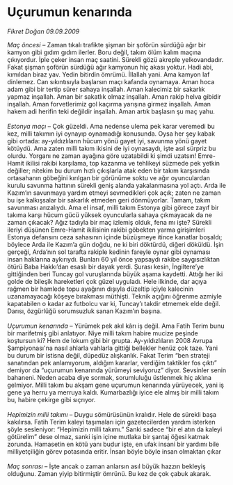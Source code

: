 # Uçurumun kenarında

*Fikret Doğan 09.09.2009*

<div class="taraf_structure_2col_1zq">
<div class="margen_n">



 <p><i>Maç öncesi</i> – Zaman tıkalı trafikte şişman bir şoförün sürdüğü ağır bir kamyon gibi gıdım gıdım ilerler. Boru değil, takım ölüm kalım maçına çıkıyordur. İple çeker insan maç saatini. Sürekli gözü akreple yelkovandadır. Fakat şişman şoförün sürdüğü ağır kamyonun hiç akası yoktur. Hadi abi, kımıldan biraz yav. Yedin bitirdin ömrümü. İllallah yani. Ama kamyon laf dinlemez. Can sıkıntısıyla başlarsın maçı kafanda oynamaya. Aman hoca adam gibi bir tertip sürer sahaya inşallah. Aman kalecimiz bir sakarlık yapmaz inşallah. Aman bir sakatlık olmaz inşallah. Aman rakip helva gibidir inşallah. Aman forvetlerimiz gol kaçırma yarışına girmez inşallah. Aman hakem adi herifin teki değildir inşallah. Aman artık başlasın şu maç yahu.<i> <br/><br/>Estonya maçı</i> – Çok güzeldi. Ama nedense ulema pek karar veremedi bu kez, milli takımın iyi oynayıp oynamadığı konusunda. Oysa her şey kabak gibi ortada: ay-yıldızlıların hücum yönü gayet iyi, savunma yönü gayet kötüydü. Ama zaten milli takım ikisini de iyi oynasaydı, işte asıl sürpriz bu olurdu. Yorganı ne zaman ayağına göre uzatabildi ki şimdi uzatsın! Emre-Hamit ikilisi rakibi karşılama, top kazanma ve tehlikeyi süzmede pek yetkin değiller; nitekim bu durum hızlı çıkışlarla atak eden bir takım karşısında ortasahanın göbeğini kırılgan bir görünüme soktu ve ağır oyunculardan kurulu savunma hattının sürekli geniş alanda yakalanmasına yol açtı. Arda ile Kazım’ın savunmaya yardım etmeyi sevmedikleri çok açık; zaten ne zaman bu işe kalkışsalar bir sakarlık etmeden geri dönmüyorlar. Tamam, takım savunması arızalıydı. Ama el insaf, milli takım Estonya gibi görece zayıf bir takıma karşı hücum gücü yüksek oyuncularla sahaya çıkmayacak da ne zaman çıkacak? Ağız tadıyla bir maç izlemiş olduk, fena mı işte? Sürekli ileriyi düşünen Emre-Hamit ikilisinin rakibi göbekten yarma girişimleri Estonya defansını ceza sahasının içinde büzüşmeye itince kanatlar boşaldı; böylece Arda ile Kazım’a gün doğdu, ne ki biri döktürdü, diğeri döküldü. İşin gerçeği, Arda’nın sol tarafta rakiple kedinin fareyle oynar gibi oynaması insan haklarına aykırıydı. Bunları 60 yıl önce yapsaydı rakibe saygısızlıktan ötürü Baba Hakkı’dan esaslı bir dayak yerdi. Şurası kesin, İngiltere’ye gittiğinden beri Tuncay gol vuruşlarında büyük aşama kaydetti. Attığı her iki golde de bileşik hareketleri çok güzel uyguladı. Hele ilkinde, dar açıya rağmen bir hamlede topu ayağının dışıyla düzeltip içiyle kalecinin uzanamayacağı köşeye bırakması müthişti. Teknik açığını öğrenme azmiyle kapatabilen o kadar az futbolcu var ki, Tuncay’ı takdir etmemek elde değil. Darısı, özgürlüğü sorumsuzluk sanan Kazım’ın başına.<i> <br/><br/>Uçurumun kenarında</i> – Yürümek pek akıl kârı iş değil. Ama Fatih Terim bunu bir marifetmiş gibi anlatıyor. Niye milli takım habire mucize peşinde koştursun ki? Hem de lokum gibi bir grupta. Ay-yıldızlıların 2008 Avrupa Şampiyonası'na nasıl ahlarla vahlarla gittiği bellekler henüz çok taze. Yani bu durum bir istisna değil, düpedüz alışkanlık. Fakat Terim “ben strateji sanatından pek anlamıyorum, aldığım kararlar, verdiğim taktikler fos çıktı” demiyor da “uçurumun kenarında yürümeyi seviyoruz” diyor. Sevsinler senin bahaneni. Neden acaba diye sormak, sorumluluğu üstlenmek hiç aklına gelmiyor. Milli takım bu akşam gene uçurumun kenarında yürüyecek, yani iş gene ya herru ya merruya kaldı. Kumarbazlığı iyice ele almış bir milli takım bu, habire çekirge gibi sıçrıyor.<i> <br/><br/>Hepimizin milli takımı</i> – Duygu sömürüsünün kralıdır. Hele de sürekli başa kakılırsa. Fatih Terim kaleyi taşımaları için gazetecilerden yardım isterken şöyle sesleniyor: “Hepimizin milli takımı.” Sanki sadece “bir el atın da kaleyi götürelim” dese olmaz, sanki işin içine mutlaka bir şantaj öğesi katmak zorunda. Hamasetin en kötü yanı budur işte, en ufak insani bir yardımı bile milliyetçiliğin görev potasında eritir. İnsan böyle böyle insan olmaktan çıkar<i> <br/><br/>Maç sonrası</i> – İşte ancak o zaman anlarsın asıl büyük hazzın bekleyiş olduğunu. Zaman yiyip bitirmiştir ömrünü. Bu kez de çok çabuk akarak.</p>
<br/>
<br/>
<br/>



<br/>


<div id="taraf_not">
</div>

</div>


</div>
